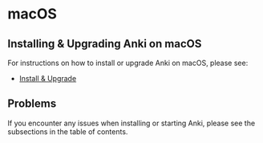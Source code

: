 # macOS

## Installing & Upgrading Anki on macOS

For instructions on how to install or upgrade Anki on macOS, please see:
- [Install & Upgrade](installing.md)

## Problems

If you encounter any issues when installing or starting Anki, please see the subsections in the table of contents.